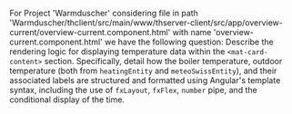 For Project 'Warmduscher' considering file in path 'Warmduscher/thclient/src/main/www/thserver-client/src/app/overview-current/overview-current.component.html' with name 'overview-current.component.html' we have the following question: 
Describe the rendering logic for displaying temperature data within the `<mat-card-content>` section. Specifically, detail how the boiler temperature, outdoor temperature (both from `heatingEntity` and `meteoSwissEntity`), and their associated labels are structured and formatted using Angular's template syntax, including the use of `fxLayout`, `fxFlex`, `number` pipe, and the conditional display of the time.
